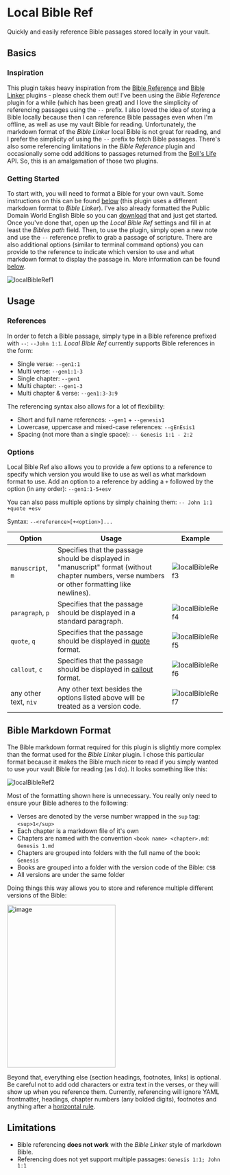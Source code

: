 # Local Bible Ref

Quickly and easily reference Bible passages stored locally in your vault.

## Basics

### Inspiration

This plugin takes heavy inspiration from the [Bible Reference](https://github.com/tim-hub/obsidian-bible-reference) and [Bible Linker](https://github.com/kuchejak/obsidian-bible-linker-plugin) plugins - please check them out! I've been using the *Bible Reference* plugin for a while (which has been great) and I love the simplicity of referencing passages using the `--` prefix. I also loved the idea of storing a Bible locally because then I can reference Bible passages even when I'm offline, as well as use my vault Bible for reading. Unfortunately, the markdown format of the *Bible Linker* local Bible is not great for reading, and I prefer the simplicity of using the `--` prefix to fetch Bible passages. There's also some referencing limitations in the *Bible Reference* plugin and occasionally some odd additions to passages returned from the [Boll's Life](https://bolls.life/) API. So, this is an amalgamation of those two plugins. 

### Getting Started

To start with, you will need to format a Bible for your own vault. Some instructions on this can be found [below](#bible-markdown-format) (this plugin uses a different markdown format to *Bible Linker*). I've also already formatted the Public Domain World English Bible so you can [download](https://github.com/camelChief/markdown-webp) that and just get started. Once you've done that, open up the *Local Bible Ref* settings and fill in at least the *Bibles path* field. Then, to use the plugin, simply open a new note and use the `--` reference prefix to grab a passage of scripture. There are also additional options (similar to terminal command options) you can provide to the reference to indicate which version to use and what markdown format to display the passage in. More information can be found [below](#usage).

![localBibleRef1](https://github.com/user-attachments/assets/b8b5440b-8f47-4462-987e-a52791d758be)

## Usage

### References

In order to fetch a Bible passage, simply type in a Bible reference prefixed with `--`: `--John 1:1`. *Local Bible Ref* currently supports Bible references in the form:

- Single verse: `--gen1:1`
- Multi verse: `--gen1:1-3`
- Single chapter: `--gen1`
- Multi chapter: `--gen1-3`
- Multi chapter & verse: `--gen1:3-3:9`

The referencing syntax also allows for a lot of flexibility:

- Short and full name references: `--gen1` + `--genesis1`
- Lowercase, uppercase and mixed-case references: ``--gEnEsis1``
- Spacing (not more than a single space): `-- Genesis 1:1 - 2:2`

### Options

Local Bible Ref also allows you to provide a few options to a reference to specify which version you would like to use as well as what markdown format to use. Add an option to a reference by adding a `+` followed by the option (in any order): `--gen1:1-5+esv`

You can also pass multiple options by simply chaining them: `-- John 1:1 +quote +esv`

Syntax: `--<reference>[+<option>]...`

| Option                | Usage                                                                                                                                             | Example                     |
| --------------------- | ------------------------------------------------------------------------------------------------------------------------------------------------- | --------------------------- |
| `manuscript`, `m`     | Specifies that the passage should be displayed in "manuscript" format (without chapter numbers, verse numbers or other formatting like newlines). | ![localBibleRef3](https://github.com/user-attachments/assets/736e38e3-f05e-41c0-9d0a-d27145e50e30) |
| `paragraph`, `p`      | Specifies that the passage should be displayed in a standard paragraph.                                                                           | ![localBibleRef4](https://github.com/user-attachments/assets/d62dc0f0-4d4b-4468-b53a-b87a2f3b5384) |
| `quote`, `q`          | Specifies that the passage should be displayed in [quote](https://help.obsidian.md/Editing+and+formatting/Basic+formatting+syntax#Quotes) format. | ![localBibleRef5](https://github.com/user-attachments/assets/59cd0a61-de28-4c51-ac38-9faf71c2e391) |
| `callout`, `c`        | Specifies that the passage should be displayed in [callout](https://help.obsidian.md/Editing+and+formatting/Callouts) format.                     | ![localBibleRef6](https://github.com/user-attachments/assets/2256aa40-02cc-4f08-beec-e99c169855ce) |
| any other text, `niv` | Any other text besides the options listed above will be treated as a version code.                                                                | ![localBibleRef7](https://github.com/user-attachments/assets/a7c75752-6572-482d-a807-c2dc20f1ed28) |

## Bible Markdown Format

The Bible markdown format required for this plugin is slightly more complex than the format used for the *Bible Linker* plugin. I chose this particular format because it makes the Bible much nicer to read if you simply wanted to use your vault Bible for reading (as I do). It looks something like this:

![localBibleRef2](https://github.com/user-attachments/assets/e5fc4ca1-bc9d-4fbb-b20c-e94c693d0660)

Most of the formatting shown here is unnecessary. You really only need to ensure your Bible adheres to the following:

- Verses are denoted by the verse number wrapped in the `sup` tag: `<sup>1</sup>`
- Each chapter is a markdown file of it's own
- Chapters are named with the convention `<book name> <chapter>.md`: `Genesis 1.md`
- Chapters are grouped into folders with the full name of the book: `Genesis`
- Books are grouped into a folder with the version code of the Bible: `CSB`
- All versions are under the same folder

Doing things this way allows you to store and reference multiple different versions of the Bible:

<img width="253" height="379" alt="image" src="https://github.com/user-attachments/assets/5804ceab-e69d-4b7f-a58d-3f9b5a89e3fc" />

Beyond that, everything else (section headings, footnotes, links) is optional. Be careful not to add odd characters or extra text in the verses, or they will show up when you reference them. Currently, referencing will ignore YAML frontmatter, headings, chapter numbers (any bolded digits), footnotes and anything after a [horizontal rule](https://help.obsidian.md/Editing+and+formatting/Basic+formatting+syntax#Horizontal+rule).

## Limitations

- Bible referencing **does not work** with the *Bible Linker* style of markdown Bible.
- Referencing does not yet support multiple passages: `Genesis 1:1; John 1:1`
